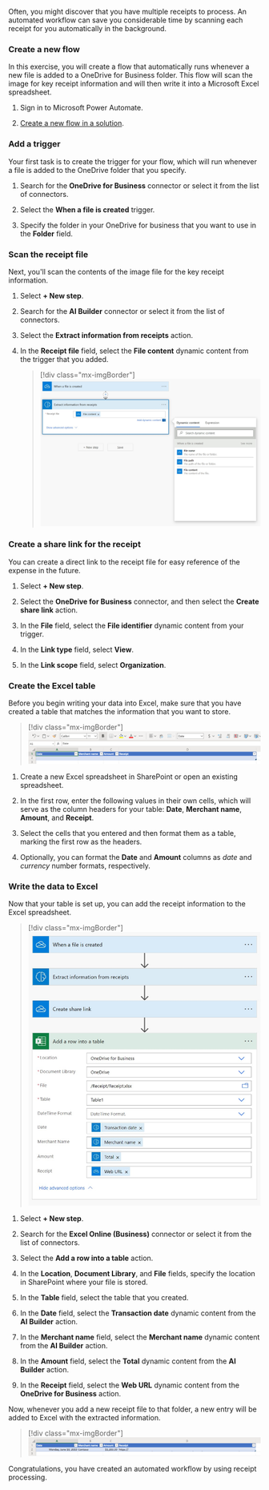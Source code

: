 Often, you might discover that you have multiple receipts to process. An automated workflow can save you considerable time by scanning each receipt for you automatically in the background.

### Create a new flow

In this exercise, you will create a flow that automatically runs whenever a new file is added to a OneDrive for Business folder. This flow will scan the image for key receipt information and will then write it into a Microsoft Excel spreadsheet.

1. Sign in to Microsoft Power Automate.

1. [Create a new flow in a solution](/power-automate/create-flow-solution/?azure-portal=true).

### Add a trigger

Your first task is to create the trigger for your flow, which will run whenever a file is added to the OneDrive folder that you specify.

1. Search for the **OneDrive for Business** connector or select it from the list of connectors.

1. Select the **When a file is created** trigger.

1. Specify the folder in your OneDrive for business that you want to use in the **Folder** field.

### Scan the receipt file

Next, you'll scan the contents of the image file for the key receipt information.

1. Select **+ New step**.

1. Search for the **AI Builder** connector or select it from the list of connectors.

1. Select the **Extract information from receipts** action.

1. In the **Receipt file** field, select the **File content** dynamic content from the trigger that you added.

    > [!div class="mx-imgBorder"]
    > [![Dynamic content with File name, File path, and File content as options.](../media/4-1.jpg)](../media/4-1.jpg#lightbox)

### Create a share link for the receipt

You can create a direct link to the receipt file for easy reference of the expense in the future.

1. Select **+ New step**.

1. Select the **OneDrive for Business** connector, and then select the **Create share link** action.

1. In the **File** field, select the **File identifier** dynamic content from your trigger.

1. In the **Link type** field, select **View**.

1. In the **Link scope** field, select **Organization**.

### Create the Excel table

Before you begin writing your data into Excel, make sure that you have created a table that matches the information that you want to store.

> [!div class="mx-imgBorder"]
> [![Excel table headers Date, Merchant name, Amount, and Receipt.](../media/4-2.png)](../media/4-2.png#lightbox)

1. Create a new Excel spreadsheet in SharePoint or open an existing spreadsheet.

1. In the first row, enter the following values in their own cells, which will serve as the column headers for your table: **Date**, **Merchant name**, **Amount**, and **Receipt**.

1. Select the cells that you entered and then format them as a table, marking the first row as the headers.

1. Optionally, you can format the **Date** and **Amount** columns as *date* and *currency* number formats, respectively.

### Write the data to Excel

Now that your table is set up, you can add the receipt information to the Excel spreadsheet.

> [!div class="mx-imgBorder"]
> [![Process from file creation through process and save information from receipts, create share link, and add row into table.](../media/4-3.jpg)](../media/4-3.jpg#lightbox)

1. Select **+ New step**.

1. Search for the **Excel Online (Business)** connector or select it from the list of connectors.

1. Select the **Add a row into a table** action.

1. In the **Location**, **Document Library**, and **File** fields, specify the location in SharePoint where your file is stored.

1. In the **Table** field, select the table that you created.

1. In the **Date** field, select the **Transaction date** dynamic content from the **AI Builder** action.

1. In the **Merchant name** field, select the **Merchant name** dynamic content from the **AI Builder** action.

1. In the **Amount** field, select the **Total** dynamic content from the **AI Builder** action.

1. In the **Receipt** field, select the **Web URL** dynamic content from the **OneDrive for Business** action.

Now, whenever you add a new receipt file to that folder, a new entry will be added to Excel with the extracted information.

> [!div class="mx-imgBorder"]
> [![New line of data in the Excel spreadsheet.](../media/4-4.png)](../media/4-4.png#lightbox)

Congratulations, you have created an automated workflow by using receipt processing.
